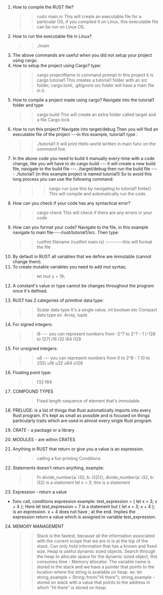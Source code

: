 1. How to compile the RUST file?
    > > rustc main.rc
    > > This will create an executable file for a particular OS, if you compiled it on Linux, this executable file can be run on Linux OS.
2. How to run the executable file in Linux?
    > > ./main
3. The above commands are useful when you did not setup your project using cargo.
4. How to setup the project using Cargo?
   type:
    > > cargo projectName in command prompt
    > > In this project it is cargo tutorial1
    > > This creates a tutorial1 folder with an src folder, cargo.toml, .gitignore
    > > src folder will have a main file in it.
5. How to compile a project made using cargo?
   Navigate into the tutorial1 folder and type
    > > cargo build
    > > This will create an extra folder called target and a file Cargo.lock
6. How to run this project?
   Navigate into target/debug
   Then you will find an executable file of the project ---in this example, tutorial1
   type :
    > > ./tutorial1
    > > It will print Hello world written in main func on the command line.
7. In the above code you need to build it manually every-time with a code change, like you will have to do cargo build --- it will create a new build file, navigate to the build file --- ./target/debug then run the build file ---- ./tutorial1 (in this example project is named tutorial1)
   So to avoid this long process you can use the following command:
    > > > cargo run (use this by navigating to tutorial1 folder)
    > > > This will compile and automatically run the code.
8. How can you check if your code has any syntactical error?
    > > cargo check
    > > This will check if there are any errors in your code
9. How can you format your code?
   Navigate to the file, in this example navigate to main file----/rust/tutorial1/src. Then type:
    > > rustfmt filename (rustfmt main.rs) ---------this will format the file

<!-- -----VARIABLES------ -->

10. By default in RUST all variables that we define are immutable (cannot change them).
11. To create mutable variables you need to add mut syntax;
    > > let mut y = 19;
12. A constant's value or type cannot be changes throughout the program once it's defined.

<!-- ------PRIMITIVE DATA TYPES--------------- -->

13. RUST has 2 categories of primitive data type:

    > > Scalar data type
    > > It's a single value, int boolean etc
    > > Compact data type
    > > ex: Array, tuple

14. For signed integers:

    > > i8 --- you can represent numbers from -2^7 to 2^7 - 1 (-128 to 127)
    > > i16
    > > i32
    > > i64
    > > i128

15. For unsigned integers:
    > > u8 --- you can represent numbers from 0 to 2^8 - 1 (0 to 255)
    > > u16
    > > u32
    > > u64
    > > u128
16. Floating point type:

    > > f32
    > > f64

17. COMPOUND TYPES

    > > Fixed length sequence of element that's immutable.

18. PRELUDE: is a list of things that Rust automatically imports into every Rust program. It's kept as small as possible and is focused on things particularly traits which are used in almost every single Rust program.

19. CRATE - a package or a library

20. MODULES - are within CRATES

21. Anything in RUST that return or give you a value is an expression.

    > > calling a fun
    > > printing
    > > Conditions

22. Statements doesn't return anything, example:

    > > fn divide_number(a: i32, b: i32){}, divide_number(a: i32, b: i32) is a statement
    > > let x = 3; this is a statement

23. Expression - return a value

-   func call, conditions
    expression example:
    test_expression = {
    let x = 3;
    x + 4
    };
    Here let test_expression = 7 is a statement but {
    let x = 3;
    x + 4
    }; is an expression.
    x + 4 does not have ; at the end.
    Implies the expression return a value which is assigned to variable test_expression.

24. MEMORY MANAGEMENT
    > > Stack is the fastest, because all the information associated with the current scope that we are in is at the top of the stack. Can only hold information that has a known and fixed size.
    > > Heap is useful dynamic sized objects. Search through the heap to allocate space for the dynamic sized object, this consumes time - Memory allocator. The variable name is stored in the stack and we have a pointer that points to the location where the string is available on heap.
    > > ex: let string_example = String::from("Hi there");
    > > string_example - stored on stack with a value that points to the address in which "Hi there" is stored on heap.
